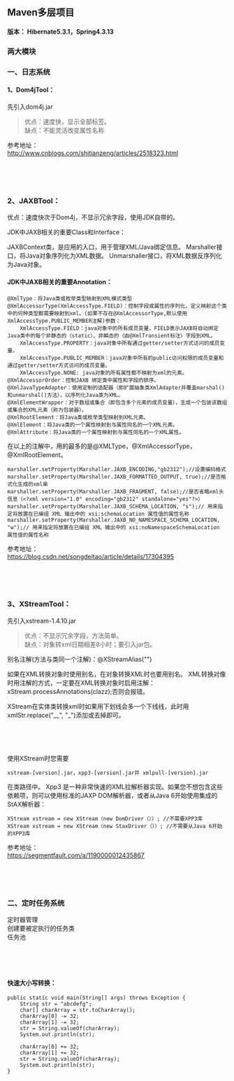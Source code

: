 ## Maven多层项目

#### 版本： Hibernate5.3.1，Spring4.3.13



### 两大模块

### 一、日志系统

#### 1、Dom4jTool：

先引入dom4j.jar

> 优点：速度快，显示全部标签。<br>
> 缺点：不能灵活改变属性名称


参考地址：<br>
http://www.cnblogs.com/shitianzeng/articles/2518323.html


<br>
<br>
<br>



### 2、JAXBTool：

优点：速度快次于Dom4j，不显示冗余字段，使用JDK自带的。



JDK中JAXB相关的重要Class和Interface：

JAXBContext类，是应用的入口，用于管理XML/Java绑定信息。
Marshaller接口，将Java对象序列化为XML数据。
Unmarshaller接口，将XML数据反序列化为Java对象。


#### JDK中JAXB相关的重要Annotation：

```
@XmlType：将Java类或枚举类型映射到XML模式类型
@XmlAccessorType(XmlAccessType.FIELD)：控制字段或属性的序列化，定义映射这个类中的何种类型都需要映射到xml。(如果不存在@XmlAccessorType,默认使用XmlAccessType.PUBLIC_MEMBER注解)参数：
	XmlAccessType.FIELD：java对象中的所有成员变量，FIELD表示JAXB将自动绑定Java类中的每个非静态的（static）、非瞬态的（由@XmlTransient标注）字段到XML。
	XmlAccessType.PROPERTY：java对象中所有通过getter/setter方式访问的成员变量。
	XmlAccessType.PUBLIC_MEMBER：java对象中所有的public访问权限的成员变量和通过getter/setter方式访问的成员变量。
	XmlAccessType.NONE: java对象的所有属性都不映射为xml的元素。
@XmlAccessorOrder：控制JAXB 绑定类中属性和字段的排序。
@XmlJavaTypeAdapter：使用定制的适配器（即扩展抽象类XmlAdapter并覆盖marshal()和unmarshal()方法），以序列化Java类为XML。
@XmlElementWrapper：对于数组或集合（即包含多个元素的成员变量），生成一个包装该数组或集合的XML元素（称为包装器）。
@XmlRootElement：将Java类或枚举类型映射到XML元素。
@XmlElement：将Java类的一个属性映射到与属性同名的一个XML元素。
@XmlAttribute：将Java类的一个属性映射到与属性同名的一个XML属性。

```

在以上的注解中，用的最多的是@XMLType，@XmlAccessorType，@XmlRootElement。


```
marshaller.setProperty(Marshaller.JAXB_ENCODING,"gb2312");//设置编码格式
marshaller.setProperty(Marshaller.JAXB_FORMATTED_OUTPUT, true);//是否格式化生成的xml串
marshaller.setProperty(Marshaller.JAXB_FRAGMENT, false);//是否省略xml头信息（<?xml version="1.0" encoding="gb2312" standalone="yes"?>）
marshaller.setProperty(Marshaller.JAXB_SCHEMA_LOCATION, "s");// 用来指定将放置在已编组 XML 输出中的 xsi:schemaLocation 属性值的属性名称
marshaller.setProperty(Marshaller.JAXB_NO_NAMESPACE_SCHEMA_LOCATION, "w");// 用来指定将放置在已编组 XML 输出中的 xsi:noNamespaceSchemaLocation 属性值的属性名称

```

参考地址：<br>
https://blog.csdn.net/songdeitao/article/details/17304395


<br>
<br>
<br>




### 3、XStreamTool：

先引入xstream-1.4.10.jar

> 优点：不显示冗余字段，方法简单。<br>
> 缺点：对象转xml日期相差8小时；要引入jar包。


别名注解(方法与类同一个注解)：@XStreamAlias("")

如果在XML转换对象时使用别名，在对象转换XML时也要用别名。
XML转换对像时用注解的方式，一定要在XML转换对象时启用注解：xStream.processAnnotations(clazz);否则会报错。



XStream在实体类转换xml时如果用下划线会多一个下线线，此时用xmlStr.replace("__", "_")添加或去掉即可。

<br>
<br>
<br>

使用XStream时您需要

```
xstream-[version].jar，xpp3-[version].jar并 xmlpull-[version].jar
```

在类路径中。 Xpp3 是一种非常快速的XML拉解析器实现。如果您不想包含这些依赖项，则可以使用标准的JAXP DOM解析器，或者从Java 6开始使用集成的StAX解析器：

```
XStream xstream = new XStream（new DomDriver（））; //不需要XPP3库
XStream xstream = new XStream（new StaxDriver（））; //不需要从Java 6开始的XPP3库

```


参考地址：<br>
https://segmentfault.com/a/1190000012435867


<br>
<br>
<br>


### 二、定时任务系统

定时器管理<br>
创建要被定执行的任务类<br>
任务池<br>

<br>
<br>
<br>


#### 快速大小写转换：

```
public static void main(String[] args) throws Exception {
	String str = "abcdefg";
	char[] charArray = str.toCharArray();
	charArray[0] -= 32;
	charArray[1] -= 32;
	str = String.valueOf(charArray);
	System.out.println(str);
	
	charArray[0] += 32;
	charArray[1] += 32;
	str = String.valueOf(charArray);
	System.out.println(str);
}

```